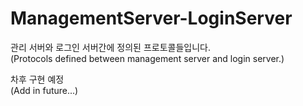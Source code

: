 # ManagementServer-LoginServer

관리 서버와 로그인 서버간에 정의된 프로토콜들입니다.  
(Protocols defined between management server and login server.)

차후 구현 예정  
(Add in future...)